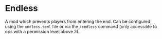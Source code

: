 # Endless

A mod which prevents players from entering the end. Can be configured using the `endless.toml` file or via the `/endless` command (only accessible to ops with a permission level above 3).
